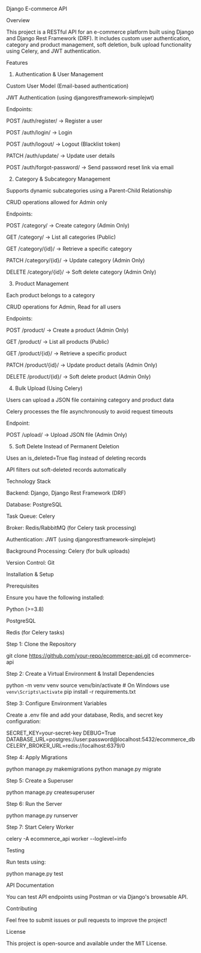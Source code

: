 Django E-commerce API

Overview

This project is a RESTful API for an e-commerce platform built using Django and Django Rest Framework (DRF). It includes custom user authentication, category and product management, soft deletion, bulk upload functionality using Celery, and JWT authentication.

Features

1. Authentication & User Management

Custom User Model (Email-based authentication)

JWT Authentication (using djangorestframework-simplejwt)

Endpoints:

POST /auth/register/ → Register a user

POST /auth/login/ → Login

POST /auth/logout/ → Logout (Blacklist token)

PATCH /auth/update/ → Update user details

POST /auth/forgot-password/ → Send password reset link via email

2. Category & Subcategory Management

Supports dynamic subcategories using a Parent-Child Relationship

CRUD operations allowed for Admin only

Endpoints:

POST /category/ → Create category (Admin Only)

GET /category/ → List all categories (Public)

GET /category/{id}/ → Retrieve a specific category

PATCH /category/{id}/ → Update category (Admin Only)

DELETE /category/{id}/ → Soft delete category (Admin Only)

3. Product Management

Each product belongs to a category

CRUD operations for Admin, Read for all users

Endpoints:

POST /product/ → Create a product (Admin Only)

GET /product/ → List all products (Public)

GET /product/{id}/ → Retrieve a specific product

PATCH /product/{id}/ → Update product details (Admin Only)

DELETE /product/{id}/ → Soft delete product (Admin Only)

4. Bulk Upload (Using Celery)

Users can upload a JSON file containing category and product data

Celery processes the file asynchronously to avoid request timeouts

Endpoint:

POST /upload/ → Upload JSON file (Admin Only)

5. Soft Delete Instead of Permanent Deletion

Uses an is_deleted=True flag instead of deleting records

API filters out soft-deleted records automatically

Technology Stack

Backend: Django, Django Rest Framework (DRF)

Database: PostgreSQL

Task Queue: Celery

Broker: Redis/RabbitMQ (for Celery task processing)

Authentication: JWT (using djangorestframework-simplejwt)

Background Processing: Celery (for bulk uploads)

Version Control: Git

Installation & Setup

Prerequisites

Ensure you have the following installed:

Python (>=3.8)

PostgreSQL

Redis (for Celery tasks)

Step 1: Clone the Repository

git clone https://github.com/your-repo/ecommerce-api.git
cd ecommerce-api

Step 2: Create a Virtual Environment & Install Dependencies

python -m venv venv
source venv/bin/activate  # On Windows use `venv\Scripts\activate`
pip install -r requirements.txt

Step 3: Configure Environment Variables

Create a .env file and add your database, Redis, and secret key configuration:

SECRET_KEY=your-secret-key
DEBUG=True
DATABASE_URL=postgres://user:password@localhost:5432/ecommerce_db
CELERY_BROKER_URL=redis://localhost:6379/0

Step 4: Apply Migrations

python manage.py makemigrations
python manage.py migrate

Step 5: Create a Superuser

python manage.py createsuperuser

Step 6: Run the Server

python manage.py runserver

Step 7: Start Celery Worker

celery -A ecommerce_api worker --loglevel=info

Testing

Run tests using:

python manage.py test

API Documentation

You can test API endpoints using Postman or via Django's browsable API.

Contributing

Feel free to submit issues or pull requests to improve the project!

License

This project is open-source and available under the MIT License.

